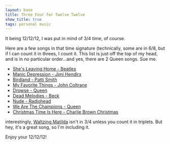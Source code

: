 ```yaml
---
layout: base
title: Three Four for Twelve Twelve
show_title: true
tags: personal music
---
```

It being 12/12/12, I was put in mind of 3/4 time, of course.  

Here are a few songs in that time signature (technically, some are in 6/8, but if I can count it in threes, I count it.  This list is just off the top of my head, and is in no particular order...and yes, there are 2 Queen songs.  Sue me.

* [She's Leaving Home - Beatles](http://www.youtube.com/watch?v=-lG3nXyI41M)
* [Manic Depression - Jimi Hendirx](http://www.youtube.com/watch?v=Hvfzrffto2I)
* [Birdland - Patti Smith](http://www.youtube.com/watch?v=47leRbuaOxo)
* [My Favorite Things - John Coltrane](http://www.youtube.com/watch?v=qWG2dsXV5HI)
* [Drowse - Queen](http://www.youtube.com/watch?v=k1G1xZsLb3c)
* [Dead Melodies - Beck](http://www.youtube.com/watch?v=qwXtHZeBb7M)
* [Nude - Radiohead](http://www.youtube.com/watch?v=1ky1td3_6LY)
* [We Are The Champions - Queen](http://www.youtube.com/watch?v=04854XqcfCY)
* [Christmas Time Is Here - Charlie Brown Christmas](http://www.youtube.com/watch?v=GPG3zSgm_Qo)

interestingly, [Waltzing Matilda](http://www.youtube.com/watch?v=XrkThaBWa5c) isn't in 3/4 unless you count it in triplets.  But hey, it's a great song, so I'm including it.

Enjoy your 12/12/12!
